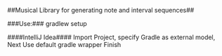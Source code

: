 ##Musical Library for generating note and interval sequences##

###Use:###
	gradlew setup

####IntelliJ Idea####
Import Project, specify Gradle as external model, Next
Use default gradle wrapper
Finish


